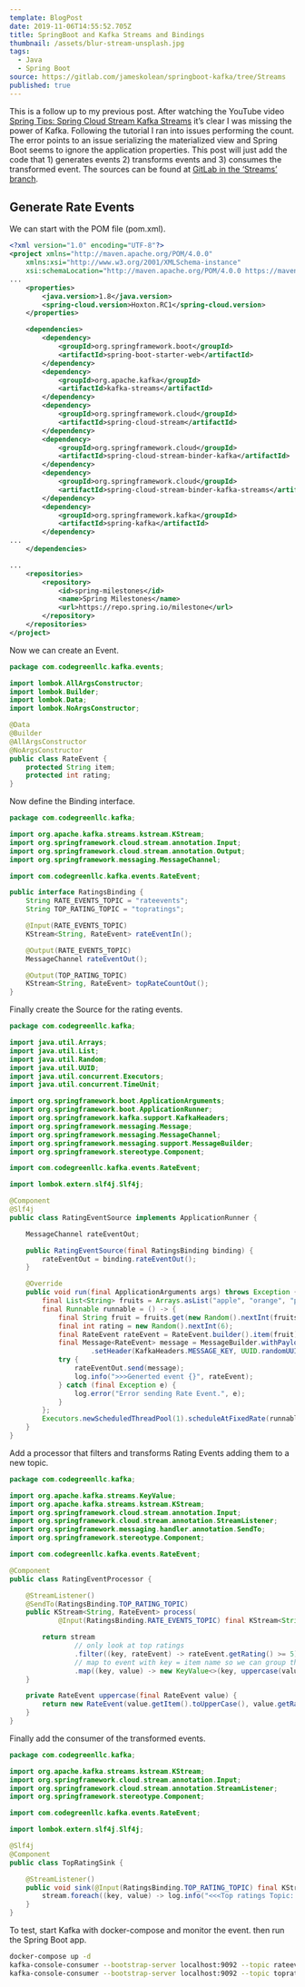 ```yaml
---
template: BlogPost
date: 2019-11-06T14:55:52.705Z
title: SpringBoot and Kafka Streams and Bindings
thumbnail: /assets/blur-stream-unsplash.jpg
tags:
  - Java
  - Spring Boot
source: https://gitlab.com/jameskolean/springboot-kafka/tree/Streams
published: true
---
```


This is a follow up to my previous post. After watching the YouTube video [Spring Tips: Spring Cloud Stream Kafka Streams](https://www.youtube.com/watch?v=YPDzcmqwCNo) it’s clear I was missing the power of Kafka. Following the tutorial I ran into issues performing the count. The error points to an issue serializing the materialized view and Spring Boot seems to ignore the application properties. This post will just add the code that 1) generates events 2) transforms events and 3) consumes the transformed event. The sources can be found at [GitLab in the ‘Streams’ branch](https://gitlab.com/jameskolean/springboot-kafka/tree/Streams).

## Generate Rate Events

We can start with the POM file (pom.xml).

```xml
<?xml version="1.0" encoding="UTF-8"?>
<project xmlns="http://maven.apache.org/POM/4.0.0"
	xmlns:xsi="http://www.w3.org/2001/XMLSchema-instance"
	xsi:schemaLocation="http://maven.apache.org/POM/4.0.0 https://maven.apache.org/xsd/maven-4.0.0.xsd">
...
	<properties>
		<java.version>1.8</java.version>
		<spring-cloud.version>Hoxton.RC1</spring-cloud.version>
	</properties>

	<dependencies>
		<dependency>
			<groupId>org.springframework.boot</groupId>
			<artifactId>spring-boot-starter-web</artifactId>
		</dependency>
		<dependency>
			<groupId>org.apache.kafka</groupId>
			<artifactId>kafka-streams</artifactId>
		</dependency>
		<dependency>
			<groupId>org.springframework.cloud</groupId>
			<artifactId>spring-cloud-stream</artifactId>
		</dependency>
		<dependency>
			<groupId>org.springframework.cloud</groupId>
			<artifactId>spring-cloud-stream-binder-kafka</artifactId>
		</dependency>
		<dependency>
			<groupId>org.springframework.cloud</groupId>
			<artifactId>spring-cloud-stream-binder-kafka-streams</artifactId>
		</dependency>
		<dependency>
			<groupId>org.springframework.kafka</groupId>
			<artifactId>spring-kafka</artifactId>
		</dependency>
...
	</dependencies>

...
	<repositories>
		<repository>
			<id>spring-milestones</id>
			<name>Spring Milestones</name>
			<url>https://repo.spring.io/milestone</url>
		</repository>
	</repositories>
</project>
```

Now we can create an Event.

```java
package com.codegreenllc.kafka.events;

import lombok.AllArgsConstructor;
import lombok.Builder;
import lombok.Data;
import lombok.NoArgsConstructor;

@Data
@Builder
@AllArgsConstructor
@NoArgsConstructor
public class RateEvent {
    protected String item;
    protected int rating;
}
```

Now define the Binding interface.

```java
package com.codegreenllc.kafka;

import org.apache.kafka.streams.kstream.KStream;
import org.springframework.cloud.stream.annotation.Input;
import org.springframework.cloud.stream.annotation.Output;
import org.springframework.messaging.MessageChannel;

import com.codegreenllc.kafka.events.RateEvent;

public interface RatingsBinding {
    String RATE_EVENTS_TOPIC = "rateevents";
    String TOP_RATING_TOPIC = "topratings";

    @Input(RATE_EVENTS_TOPIC)
    KStream<String, RateEvent> rateEventIn();

    @Output(RATE_EVENTS_TOPIC)
    MessageChannel rateEventOut();

    @Output(TOP_RATING_TOPIC)
    KStream<String, RateEvent> topRateCountOut();
}
```

Finally create the Source for the rating events.

```java
package com.codegreenllc.kafka;

import java.util.Arrays;
import java.util.List;
import java.util.Random;
import java.util.UUID;
import java.util.concurrent.Executors;
import java.util.concurrent.TimeUnit;

import org.springframework.boot.ApplicationArguments;
import org.springframework.boot.ApplicationRunner;
import org.springframework.kafka.support.KafkaHeaders;
import org.springframework.messaging.Message;
import org.springframework.messaging.MessageChannel;
import org.springframework.messaging.support.MessageBuilder;
import org.springframework.stereotype.Component;

import com.codegreenllc.kafka.events.RateEvent;

import lombok.extern.slf4j.Slf4j;

@Component
@Slf4j
public class RatingEventSource implements ApplicationRunner {

    MessageChannel rateEventOut;

    public RatingEventSource(final RatingsBinding binding) {
        rateEventOut = binding.rateEventOut();
    }

    @Override
    public void run(final ApplicationArguments args) throws Exception {
        final List<String> fruits = Arrays.asList("apple", "orange", "pumpkin", "strawberry", "peach", "mango");
        final Runnable runnable = () -> {
            final String fruit = fruits.get(new Random().nextInt(fruits.size()));
            final int rating = new Random().nextInt(6);
            final RateEvent rateEvent = RateEvent.builder().item(fruit).rating(rating).build();
            final Message<RateEvent> message = MessageBuilder.withPayload(rateEvent)
                    .setHeader(KafkaHeaders.MESSAGE_KEY, UUID.randomUUID().toString().getBytes()).build();
            try {
                rateEventOut.send(message);
                log.info(">>>Generted event {}", rateEvent);
            } catch (final Exception e) {
                log.error("Error sending Rate Event.", e);
            }
        };
        Executors.newScheduledThreadPool(1).scheduleAtFixedRate(runnable, 1, 1, TimeUnit.SECONDS);
    }
}
```

Add a processor that filters and transforms Rating Events adding them to a new topic.

```java
package com.codegreenllc.kafka;

import org.apache.kafka.streams.KeyValue;
import org.apache.kafka.streams.kstream.KStream;
import org.springframework.cloud.stream.annotation.Input;
import org.springframework.cloud.stream.annotation.StreamListener;
import org.springframework.messaging.handler.annotation.SendTo;
import org.springframework.stereotype.Component;

import com.codegreenllc.kafka.events.RateEvent;

@Component
public class RatingEventProcessor {

    @StreamListener()
    @SendTo(RatingsBinding.TOP_RATING_TOPIC)
    public KStream<String, RateEvent> process(
            @Input(RatingsBinding.RATE_EVENTS_TOPIC) final KStream<String, RateEvent> stream) {

        return stream
                // only look at top ratings
                .filter((key, rateEvent) -> rateEvent.getRating() >= 5)
                // map to event with key = item name so we can group them
                .map((key, value) -> new KeyValue<>(key, uppercase(value)));
    }

    private RateEvent uppercase(final RateEvent value) {
        return new RateEvent(value.getItem().toUpperCase(), value.getRating());
    }
}
```

Finally add the consumer of the transformed events.

```java
package com.codegreenllc.kafka;

import org.apache.kafka.streams.kstream.KStream;
import org.springframework.cloud.stream.annotation.Input;
import org.springframework.cloud.stream.annotation.StreamListener;
import org.springframework.stereotype.Component;

import com.codegreenllc.kafka.events.RateEvent;

import lombok.extern.slf4j.Slf4j;

@Slf4j
@Component
public class TopRatingSink {

    @StreamListener()
    public void sink(@Input(RatingsBinding.TOP_RATING_TOPIC) final KStream<String, RateEvent> stream) {
        stream.foreach((key, value) -> log.info("<<<Top ratings Topic: {}", value.toString()));
    }
}
```

To test, start Kafka with docker-compose and monitor the event. then run the Spring Boot app.

```bash
docker-compose up -d
kafka-console-consumer --bootstrap-server localhost:9092 --topic rateevents
kafka-console-consumer --bootstrap-server localhost:9092 --topic topratings
```

